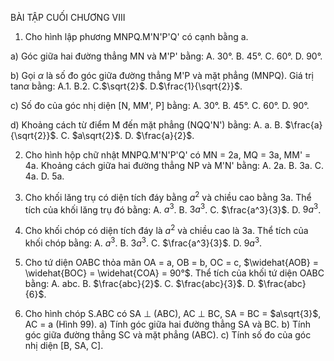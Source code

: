 BÀI TẬP CUỐI CHƯƠNG VIII

1. Cho hình lập phương MNPQ.M'N'P'Q' có cạnh bằng a.

a) Góc giữa hai đường thẳng MN và M'P' bằng:
A. 30°.                B. 45°.                C. 60°.                D. 90°.

b) Gọi $\alpha$ là số đo góc giữa đường thẳng M'P và mặt phẳng (MNPQ). Giá trị tan$\alpha$ bằng:
A.1.                    B.2.                    C.$\sqrt{2}$.        D.$\frac{1}{\sqrt{2}}$.

c) Số đo của góc nhị diện [N, MM', P] bằng:
A. 30°.                B. 45°.                C. 60°.                D. 90°.

d) Khoảng cách từ điểm M đến mặt phẳng (NQQ'N') bằng:
A. a.                   B. $\frac{a}{\sqrt{2}}$.    C. $a\sqrt{2}$.        D. $\frac{a}{2}$.

2. Cho hình hộp chữ nhật MNPQ.M'N'P'Q' có MN = 2a, MQ = 3a, MM' = 4a. Khoảng cách giữa hai đường thẳng NP và M'N' bằng:
A. 2a.                 B. 3a.                 C. 4a.                 D. 5a.

3. Cho khối lăng trụ có diện tích đáy bằng $a^2$ và chiều cao bằng 3a. Thể tích của khối lăng trụ đó bằng:
A. $a^3$.             B. $3a^3$.            C. $\frac{a^3}{3}$.    D. $9a^3$.

4. Cho khối chóp có diện tích đáy là $a^2$ và chiều cao là 3a. Thể tích của khối chóp bằng:
A. $a^3$.             B. $3a^3$.            C. $\frac{a^3}{3}$.    D. $9a^3$.

5. Cho tứ diện OABC thỏa mãn OA = a, OB = b, OC = c, $\widehat{AOB} = \widehat{BOC} = \widehat{COA} = 90°$. Thể tích của khối tứ diện OABC bằng:
A. abc.               B. $\frac{abc}{2}$.    C. $\frac{abc}{3}$.    D. $\frac{abc}{6}$.

6. Cho hình chóp S.ABC có SA $\perp$ (ABC), AC $\perp$ BC, SA = BC = $a\sqrt{3}$, AC = a (Hình 99).
a) Tính góc giữa hai đường thẳng SA và BC.
b) Tính góc giữa đường thẳng SC và mặt phẳng (ABC).
c) Tính số đo của góc nhị diện [B, SA, C].